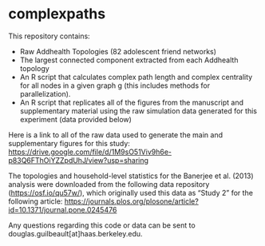 # complexpaths

This repository contains: 
-	Raw Addhealth Topologies (82 adolescent friend networks) 
-	The largest connected component extracted from each Addhealth topology 
-	An R script that calculates complex path length and complex centrality for all nodes in a given graph g (this includes methods for parallelization). 
-	An R script that replicates all of the figures from the manuscript and supplementary material using the raw simulation data generated for this experiment (data provided below) 

Here is a link to all of the raw data used to generate the main and supplementary figures for this study: https://drive.google.com/file/d/1M9sO51Viv9h6e-p83Q6FThOiYZZpdUhJ/view?usp=sharing

The topologies and household-level statistics for the Banerjee et al. (2013) analysis were downloaded from the following data repository (https://osf.io/qu57w/), which originally used this data as “Study 2” for the following article: https://journals.plos.org/plosone/article?id=10.1371/journal.pone.0245476 

Any questions regarding this code or data can be sent to douglas.guilbeault[at]haas.berkeley.edu. 

